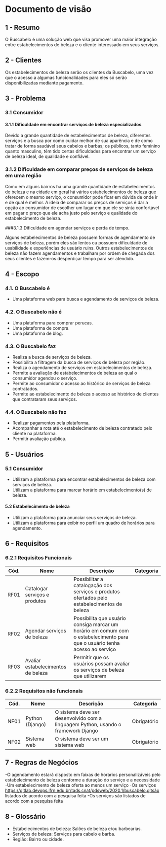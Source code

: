 # Documento de visão

## 1 - Resumo

O Buscabelo é uma solução web que visa promover uma maior integração entre estabelecimentos de beleza e o cliente interessado em seus serviços.

## 2 - Clientes

Os estabelecimentos de beleza serão os clientes da Buscabelo, uma vez que o acesso a algumas funcionalidades para eles só serão disponibilizadas mediante pagamento.

## 3 - Problema

### 3.1 Consumidor

#### 3.1.1 Dificuldade em encontrar serviços de beleza especializados

Devido a grande quantidade de estabelecimentos de beleza, diferentes serviços e a busca por como cuidar melhor de sua aparência e de como tratar de forma saudável seus cabelos e barbas; os públicos, tanto feminino quanto masculino, têm tido certas dificuldades para encontrar um serviço de beleza ideal, de qualidade e confiável.

### 3.1.2 Dificuldade em comparar preços de serviços de beleza em uma região

Como em alguns bairros há uma grande quantidade de estabelecimentos de beleza e na cidade em geral há vários estabelecimentos de beleza que oferecem o mesmo serviço, o consumidor pode ficar em dúvida de onde ir e de qual é melhor. A ideia de comparar os preços de serviços é dar a opção ao consumidor de escolher um lugar em que ele se sinta confortável em pagar o preço que ele acha justo pelo serviço e qualidade do estabelecimento de beleza.

###3.1.3 Dificuldade em agendar serviços e perda de tempo.

Alguns estabelecimentos de beleza possuem formas de agendamento de serviços de beleza, porém eles são lentos ou possuem dificuldade de usabilidade e experiências de usuário ruins. Outros estabelecimentos de beleza não fazem agendamentos e trabalham por ordem de chegada dos seus clientes e fazem-os desperdiçar tempo para ser atendido.

## 4 - Escopo

### 4.1. O Buscabelo é

- Uma plataforma web para busca e agendamento de serviços de beleza.

### 4.2. O Buscabelo não é

- Uma plataforma para comprar perucas.
- Uma plataforma de compra.
- Uma plataforma de blog.

### 4.3. O Buscabelo faz

- Realiza a busca de serviços de beleza.
- Possibilita a filtragem da busca de serviços de beleza por região.
- Realiza o agendamento de serviços em estabelecimentos de beleza.
- Permite a avaliação de estabelecimentos de beleza ao qual o consumidor agendou o serviço.
- Permite ao consumidor o acesso ao histórico de serviços de beleza contratados.
- Permite ao estabelecimento de beleza o acesso ao histórico de clientes que contrataram seus serviços.

### 4.4. O Buscabelo não faz

- Realizar pagamentos pela plataforma.
- Acompanhar a rota até o estabelecimento de beleza contratado pelo cliente na plataforma.
- Permitir avaliação pública.

## 5 - Usuários

### 5.1 Consumidor
- Utilizam a plataforma para encontrar estabelecimentos de beleza com serviços de beleza.
- Utilizam a plataforma para marcar horário em estabelecimento(s) de beleza.

#### 5.2 Estabelecimento de beleza
- Utilizam a plataforma para anunciar seus serviços de beleza.
- Utilizam a plataforma para exibir no perfil um quadro de horários para agendamento.


## 6 - Requisitos

### 6.2.1 Requisitos Funcionais

| Cód. | Nome | Descrição | Categoria |
| -------- | -------- | -------- | -------- |
| RF01 | Catalogar serviços e produtos | Possibilitar a catalogação dos serviços e produtos ofertados pelo estabelecimentos de beleza | |
| RF02 | Agendar serviços de beleza | Possibilita que usuário consiga marcar um horário em comum com o estabelecimento para que o usuário tenha acesso ao serviço| |
| RF03 | Avaliar estabelecimentos de beleza | Permitir que os usuários possam avaliar os serviços de beleza que utilizarem | | 


### 6.2.2 Requisitos não funcionais

| Cód. | Nome | Descrição | Categoria |
| -------- | -------- | -------- | -------- |
| NF01 | Python (Django)| O sistema deve ser desenvolvido com a linguagem Python, usando o framework Django | Obrigatório |
| NF02 |  Sistema web| O sistema deve ser um sistema web | Obrigatório |


## 7 - Regras de Negócios

-O agendamento estará disposto em faixas de horários personalizáveis pelo estabelecimento de beleza conforme a duração do serviço e a necessidade
-Um estabelecimento de beleza oferta ao menos um serviço
-Os serviços https://gitlab.devops.ifrn.edu.br/tads.cnat/pdsweb/2020.1/buscabelo.gitsão listados de acordo com a pesquisa feita
-Os serviços são listados de acordo com a pesquisa feita

## 8 - Glossário

- Estabelecimentos de beleza: Salões de beleza e/ou barbearias.
- Serviços de beleza: Serviços para cabelo e barba.
- Região: Bairro ou cidade.
